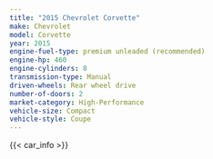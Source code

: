 ```yaml
---
title: "2015 Chevrolet Corvette"
make: Chevrolet
model: Corvette
year: 2015
engine-fuel-type: premium unleaded (recommended)
engine-hp: 460
engine-cylinders: 8
transmission-type: Manual
driven-wheels: Rear wheel drive
number-of-doors: 2
market-category: High-Performance
vehicle-size: Compact
vehicle-style: Coupe
---
```


{{< car_info >}}
